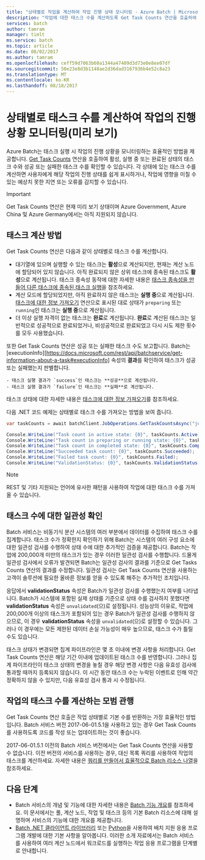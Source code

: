 ```yaml
---
title: "상태별로 작업을 계산하여 작업 진행 상태 모니터링 - Azure Batch | Microsoft Docs"
description: "작업에 대한 태스크 수를 계산하도록 Get Task Counts 연산을 호출하여 작업의 진행 상황을 모니터링합니다. 활성, 실행 중, 완료된 태스크 수는 물론, 성공 또는 성공한 태스크 수를 계산할 수 있습니다."
services: batch
author: tamram
manager: timlt
ms.service: batch
ms.topic: article
ms.date: 08/02/2017
ms.author: tamram
ms.openlocfilehash: ceff59d7063b60a1344a47489d3d73e0e8ee07df
ms.sourcegitcommit: 50e23e8d3b1148ae2d36dad3167936b4e52c8a23
ms.translationtype: MT
ms.contentlocale: ko-KR
ms.lasthandoff: 08/18/2017
---
```

# <a name="count-tasks-by-state-to-monitor-a-jobs-progress-preview"></a>상태별로 태스크 수를 계산하여 작업의 진행 상황 모니터링(미리 보기)

Azure Batch는 태스크 실행 시 작업의 진행 상황을 모니터링하는 효율적인 방법을 제공합니다. [Get Task Counts][rest_get_task_counts] 연산을 호출하여 활성, 실행 중 또는 완료된 상태의 태스크 수와 성공 또는 실패한 태스크 수를 확인할 수 있습니다. 각 상태에 있는 태스크 수를 계산하면 사용자에게 해당 작업의 진행 상태를 쉽게 표시하거나, 작업에 영향을 미칠 수 있는 예상치 못한 지연 또는 오류를 감지할 수 있습니다.

> [!IMPORTANT]
> Get Task Counts 연산은 현재 미리 보기 상태이며 Azure Government, Azure China 및 Azure Germany에서는 아직 지원되지 않습니다. 
>
>

## <a name="how-tasks-are-counted"></a>태스크 계산 방법

Get Task Counts 연산은 다음과 같이 상태별로 태스크 수를 계산합니다.

- 대기열에 있으며 실행할 수 있는 태스크는 **활성**으로 계산되지만, 현재는 계산 노드에 할당되어 있지 않습니다. 아직 완료되지 않은 상위 테스크에 종속된 태스크도 **활성**으로 계산됩니다. 태스크 종속성 동작에 대한 자세한 내용은 [태스크 종속성을 만들어 다른 태스크에 종속된 태스크 실행](batch-task-dependencies.md)을 참조하세요. 
- 계산 모드에 할당되었지만, 아직 완료하지 않은 태스크는 **실행 중**으로 계산됩니다. [태스크에 대한 정보 가져오기][rest_get_task] 연산으로 표시된 대로 상태가 `preparing` 또는 `running`인 태스크는 **실행 중**으로 계산됩니다.
- 더 이상 실행 자격이 없는 태스크는 **완료**로 계산됩니다. **완료**로 계산된 태스크는 일반적으로 성공적으로 완료되었거나, 비성공적으로 완료되었고 다시 시도 제한 횟수를 모두 사용했습니다. 

또한 Get Task Counts 연산은 성공 또는 실패한 태스크 수도 보고합니다. Batch는 [executionInfo][https://docs.microsoft.com/rest/api/batchservice/get-information-about-a-task#executionInfo] 속성의 **결과**를 확인하여 태스크가 성공 또는 실패했는지 판별합니다.

    - 태스크 실행 결과가 `success`인 태스크는 **성공**으로 계산됩니다.
    - 태스크 실행 결과가 `failure`인 태스크는 **실패**로 계산됩니다.

태스크 상태에 대한 자세한 내용은 [태스크에 대한 정보 가져오기][rest_get_task]를 참조하세요.

다음 .NET 코드 예제는 상태별로 태스크 수를 가져오는 방법을 보여 줍니다. 

```csharp
var taskCounts = await batchClient.JobOperations.GetTaskCountsAsync("job-1");

Console.WriteLine("Task count in active state: {0}", taskCounts.Active);
Console.WriteLine("Task count in preparing or running state: {0}", taskCounts.Running);
Console.WriteLine("Task count in completed state: {0}", taskCounts.Completed);
Console.WriteLine("Succeeded task count: {0}", taskCounts.Succeeded);
Console.WriteLine("Failed task count: {0}", taskCounts.Failed);
Console.WriteLine("ValidationStatus: {0}", taskCounts.ValidationStatus);
```

> [!NOTE]
> REST 및 기타 지원되는 언어에 유사한 패턴을 사용하여 작업에 대한 태스크 수를 가져올 수 있습니다. 
> 
> 

## <a name="consistency-checking-for-task-counts"></a>태스크 수에 대한 일관성 확인

Batch 서비스는 비동기식 분산 시스템의 여러 부분에서 데이터를 수집하여 태스크 수를 집계합니다. 태스크 수가 정확한지 확인하기 위해 Batch는 시스템의 여러 구성 요소에 대한 일관성 검사를 수행하여 상태 수에 대한 추가적인 검증을 제공합니다. Batch는 작업에 200,000개 미만의 태스크가 있는 경우 이러한 일관성 검사를 수행합니다. 드물게 일관성 검사에서 오류가 발견되면 Batch는 일관성 검사의 결과를 기준으로 Get Tasks Counts 연산의 결과를 수정합니다. 일관성 검사는 Get Task Counts 연산을 사용하는 고객이 솔루션에 필요한 올바른 정보를 얻을 수 있도록 해주는 추가적인 조치입니다.

응답에서 **validationStatus** 속성은 Batch가 일관성 검사를 수행했는지 여부를 나타냅니다. Batch가 시스템에 포함된 실제 상태를 기준으로 상태 수를 검사하지 못했다면 **validationStatus** 속성은 `unvalidated`(으)로 설정됩니다. 성능상의 이유로, 작업에 200,000개 이상의 태스크가 포함되어 있는 경우 Batch가 일관성 검사를 수행하지 않으므로, 이 경우 **validationStatus** 속성을 `unvalidated`(으)로 설정할 수 있습니다. 그러나 이 경우에는 모든 제한된 데이터 손실 가능성이 매우 높으므로, 태스크 수가 틀릴 수도 있습니다. 

태스크 상태가 변경되면 집계 파이프라인은 몇 초 이내에 변경 사항을 처리합니다. Get Task Counts 연산은 해당 기간 이내에 업데이트된 태스크 수를 반영합니다. 그러나 집계 파이프라인이 태스크 상태의 변경을 놓칠 경우 해당 변경 사항은 다음 유효성 검사에 통과할 때까지 등록되지 않습니다. 이 시간 동안 태스크 수는 누락된 이벤트로 인해 약간 정확하지 않을 수 있지만, 다음 유효성 검사 통과 시 수정됩니다.

## <a name="best-practices-for-counting-a-jobs-tasks"></a>작업의 태스크 수를 계산하는 모범 관행

Get Task Counts 연산 호출은 작업 상태별로 기본 수를 반환하는 가장 효율적인 방법입니다. Batch 서비스 버전 2017-06-01.5.1을 사용하고 있는 경우 Get Task Counts를 사용하도록 코드를 작성 또는 업데이트하는 것이 좋습니다.

2017-06-01.5.1 이전의 Batch 서비스 버전에서는 Get Task Counts 연산을 사용할 수 없습니다. 이전 버전의 서비스를 사용하는 경우, 대신 목록 쿼리를 사용하여 작업의 태스크를 계산하세요. 자세한 내용은 [쿼리를 만들어서 효율적으로 Batch 리소스 나열](batch-efficient-list-queries.md)을 참조하세요.

## <a name="next-steps"></a>다음 단계

* Batch 서비스의 개념 및 기능에 대한 자세한 내용은 [Batch 기능 개요](batch-api-basics.md)를 참조하세요. 이 문서에서는 풀, 계산 노드, 작업 및 태스크 등의 기본 Batch 리소스에 대해 설명하며 서비스의 기능에 대한 개요를 제공합니다.
* [Batch .NET 클라이언트 라이브러리](batch-dotnet-get-started.md) 또는 [Python](batch-python-tutorial.md)을 사용하여 배치 지원 응용 프로그램 개발에 대한 기본 사항을 알아봅니다. 이러한 소개 자료에서는 Batch 서비스를 사용하여 여러 계산 노드에서 워크로드를 실행하는 작업 응용 프로그램을 단계별로 안내합니다.


[rest_get_task_counts]: https://docs.microsoft.com/rest/api/batchservice/get-the-task-counts-for-a-job
[rest_get_task]: https://docs.microsoft.com/rest/api/batchservice/get-information-about-a-task
[rest_list_tasks]: https://docs.microsoft.com/rest/api/batchservice/list-the-tasks-associated-with-a-job
